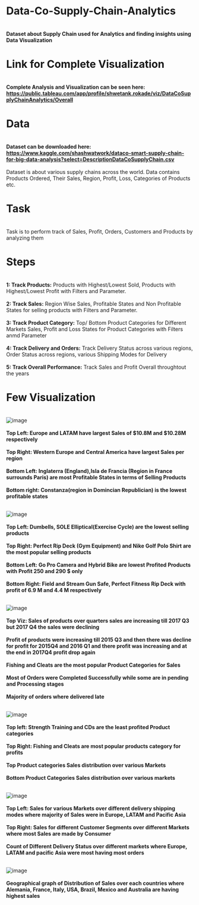 # Data-Co-Supply-Chain-Analytics

<b><br> Dataset about Supply Chain used for Analytics and finding insights using Data Visualization </b></br>

# Link for Complete Visualization

<br><b> Complete Analysis and Visualization can be seen here: https://public.tableau.com/app/profile/shwetank.rokade/viz/DataCoSupplyChainAnalytics/Overall </b></br>

# Data

<b><br> Dataset can be downloaded here: https://www.kaggle.com/shashwatwork/dataco-smart-supply-chain-for-big-data-analysis?select=DescriptionDataCoSupplyChain.csv </b></br>
<br> Dataset is about various supply chains across the world. Data contains Products Ordered, Their Sales, Region, Profit, Loss, Categories of Products etc.</br>

# Task

<br> Task is to perform track of Sales, Profit, Orders, Customers and Products by analyzing them </br>

# Steps

<br> <b>1: Track Products:</b> Products with Highest/Lowest Sold, Products with Highest/Lowest Profit with Filters and Parameter.</br>
<br> <b>2: Track Sales:</b> Region Wise Sales, Profitable States and Non Profitable States for selling products with Filters and Parameter.</br>
<br> <b>3: Track Product Category:</b> Top/ Bottom Product Categories for Different Markets Sales, Profit and Loss States for Product Categories with Filters anmd Parameter</br>
<br> <b>4: Track Delivery and Orders:</b> Track Delivery Status across various regions, Order Status  across regions, various Shipping Modes for Delivery </br>
<br> <b>5: Track Overall Performance:</b> Track Sales and Profit Overall throughtout the years </br>

# Few Visualization

<br>![image](https://user-images.githubusercontent.com/55294349/132801932-db8781d3-dfc6-49bf-a808-aad4cfce3c1c.png)</br>
<br><b>Top Left: Europe and LATAM have largest Sales of $10.8M and $10.28M respectively</br></b>
<br><b>Top Right: Western Europe and Central America have largest Sales per region </br></b>
<br><b> Bottom Left: Inglaterra (England),Isla de Francia (Region in France surrounds Paris) are most Profitable States in terms of Selling Products </br></b>
<br><b> Bottom right: Constanza(region in Domincian Republician) is the lowest profitable states </br></b>

<br>![image](https://user-images.githubusercontent.com/55294349/132801953-4934b389-5d3c-4b3e-8634-309264e994c0.png)</br>
<br><b>Top Left: Dumbells, SOLE Elliptical(Exercise Cycle) are the lowest selling products</br></b>
<br><b> Top Right: Perfect Rip Deck (Gym Equipment) and Nike Golf Polo Shirt are the most popular selling products</br></b>
<br><b> Bottom Left: Go Pro Camera and Hybrid Bike are lowest Profited Products with Profit 250 and 290 $ only </br></b>
<br><b> Bottom Right: Field and Stream Gun Safe, Perfect Fitness Rip Deck with profit of 6.9 M and 4.4 M respectively</br></b>

<br>![image](https://user-images.githubusercontent.com/55294349/132801977-62e1090f-9404-4f09-9787-b39db96fd123.png)</br>
<br><b> Top Viz: Sales of products over quarters sales are increasing till 2017 Q3 but 2017 Q4 the sales were declining </br></b>
<br><b> Profit of products were increasing till 2015 Q3 and then there was decline for profit for 2015Q4 and 2016 Q1 and there profit was increasing and at the end in 2017Q4 profit drop again </br></b>
<br><b>Fishing and Cleats are the most popular Product Categories for Sales </br></b>
<br><b> Most of Orders were Completed Successfully while some are in pending and Processing stages </br></b>
<br><b> Majority of orders where delivered late </br></b>

<br>![image](https://user-images.githubusercontent.com/55294349/132802031-16fdfa41-c56c-4cdd-aa31-74c52cac5cdd.png)</br>
<br><b> Top left: Strength Training and CDs are the least profited Product categories </br></b>
<br><b> Top Right: Fishing and Cleats are most popular products category for profits </br></b>
<br><b> Top Product categories Sales distribution over various Markets </br></b>
<br><b> Bottom Product Categories Sales distribution over various markets </br></b>

<br>![image](https://user-images.githubusercontent.com/55294349/132802070-014536b9-2100-44ea-aa08-6d445ead898b.png)</br>
<br><b> Top Left: Sales for various Markets over different delivery shipping modes where majority of Sales were in Europe, LATAM and Pacific Asia</br></b>
<br><b> Top Right: Sales for different Customer Segments over different Markets where most Sales are made by Consumer </br></b>
<br><b> Count of Different Delivery Status over different markets where Europe, LATAM and pacific Asia were most having most orders</br></b>

<br>![image](https://user-images.githubusercontent.com/55294349/132802203-ba42d5ff-f742-42a7-8488-202db962d173.png)</br>
<br><b> Geographical graph of Distribution of Sales over each countries where Alemania, France, Italy, USA, Brazil, Mexico and Australia are having highest sales</br></b>


